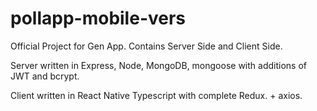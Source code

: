 # pollapp-mobile-vers

Official Project for Gen App. Contains Server Side and Client Side.

Server written in Express, Node, MongoDB, mongoose with additions of JWT and bcrypt.

Client written in React Native Typescript with complete Redux. + axios.
